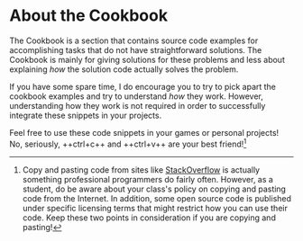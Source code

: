 # About the Cookbook

The Cookbook is a section that contains source code examples for accomplishing tasks that do not have straightforward solutions. The Cookbook is mainly for giving solutions for these problems and less about explaining _how_ the solution code actually solves the problem.

If you have some spare time, I do encourage you to try to pick apart the cookbook examples and try to understand _how_ they work. However, understanding how they work is not required in order to successfully integrate these snippets in your projects.

Feel free to use these code snippets in your games or personal projects! No, seriously, ++ctrl+c++ and ++ctrl+v++ are your best friend![^1]


[^1]: Copy and pasting code from sites like [StackOverflow](https://stackoverflow.com/questions) is actually something professional programmers do fairly often. However, as a student, do be aware about your class's policy on copying and pasting code from the Internet. In addition, some open source code is published under specific licensing terms that might restrict how you can use their code. Keep these two points in consideration if you are copying and pasting!